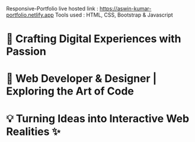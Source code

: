 Responsive-Portfolio live hosted link : https://aswin-kumar-portfolio.netlify.app
Tools used : HTML, CSS, Bootstrap & Javascript

# 🚀 Crafting Digital Experiences with Passion
# 🎨 Web Developer & Designer | Exploring the Art of Code
# 💡 Turning Ideas into Interactive Web Realities ✨ 



